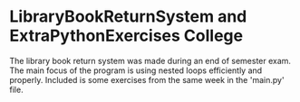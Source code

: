# LibraryBookReturnSystem and ExtraPythonExercises College
 The library book return system was made during an end of semester exam. The main focus of the program is using nested loops efficiently and properly. Included is some exercises from the same week in the 'main.py' file.
